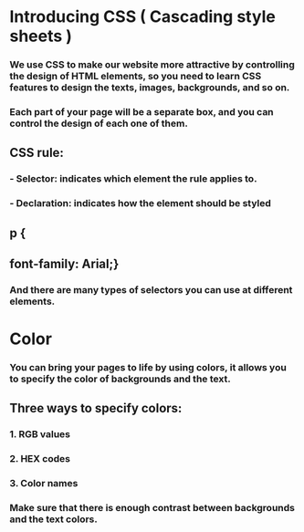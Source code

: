 # **Introducing CSS ( Cascading style sheets )**

### We use CSS to make our website more attractive by controlling the design of HTML elements, so you need to learn CSS features to design the texts, images, backgrounds, and so on. 

### Each part of your page will be a separate box, and you can control the design of each one of them. 

## CSS rule: 
### - Selector: indicates which element the rule applies to. 
### - Declaration: indicates how the element should be styled

## p { 
## font-family: Arial;} 

### And there are many types of selectors you can use at different elements. 

# **Color**

### You can bring your pages to life by using colors, it allows you to specify the color of backgrounds and the text. 

## Three ways to specify colors: 
### 1. RGB values 
### 2. HEX codes 
### 3. Color names 

### Make sure that there is enough contrast between backgrounds and the text colors.